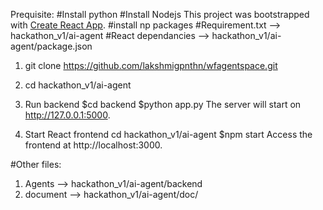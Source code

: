 Prequisite:
#Install python
#Install Nodejs  This project was bootstrapped with [Create React App](https://github.com/facebook/create-react-app).
#install np packages
#Requirement.txt --> hackathon_v1/ai-agent
#React dependancies --> hackathon_v1/ai-agent/package.json
1. git clone https://github.com/lakshmigpnthn/wfagentspace.git
2. cd hackathon_v1/ai-agent
3. Run backend
   $cd backend
   $python app.py
The server will start on http://127.0.0.1:5000.

4. Start React frontend
   cd hackathon_v1/ai-agent
   $npm start
Access the frontend at http://localhost:3000.

#Other files:
1. Agents --> hackathon_v1/ai-agent/backend
2. document --> hackathon_v1/ai-agent/doc/

